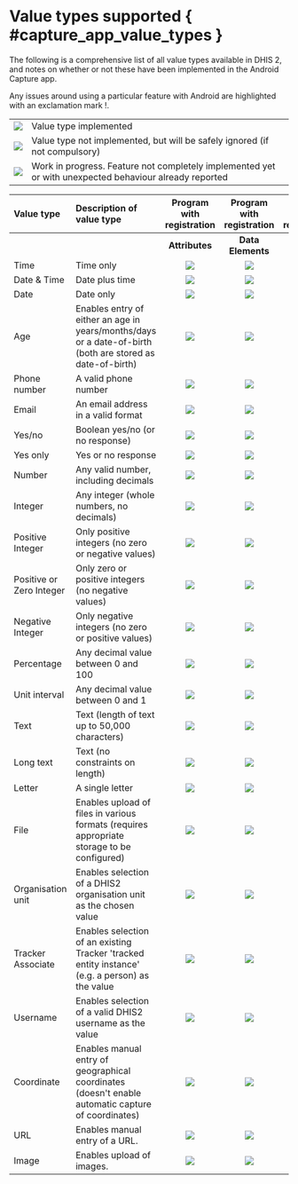 # Value types supported { #capture_app_value_types }

The following is a comprehensive list of all value types available in DHIS 2, and notes on whether or not these have been implemented in the Android Capture app.

Any issues around using a particular feature with Android are highlighted with an exclamation mark \!.

|||
| :-: | :------ |
| ![](resources/images/../../admin/icon-complete.png) | Value type implemented |
| ![](resources/images/../../admin/icon-incomplete.png) | Value type not implemented, but will be safely ignored (if not compulsory) |
| ![](resources/images/../../admin/icon-wip.png) | Work in progress. Feature not completely implemented yet or with unexpected behaviour already reported |


| Value type | Description of value type | Program with registration | Program with registration | Program without registration | Data Set| Notes on implementation |
| :-- | :---- | :-: | :-: | :-: | :-: | :-- |
| | | **Attributes** | **Data Elements** | **Data Elements** | **Data Elements** |
| Time | Time only | ![](resources/images/../../admin/icon-complete.png) | ![](resources/images/../../admin/icon-complete.png) | ![](resources/images/../../admin/icon-complete.png) |![](resources/images/../../admin/icon-complete.png) | |
| Date & Time | Date plus time | ![](resources/images/../../admin/icon-complete.png) | ![](resources/images/../../admin/icon-complete.png) | ![](resources/images/../../admin/icon-complete.png) | ![](resources/images/../../admin/icon-complete.png)| |
| Date | Date only | ![](resources/images/../../admin/icon-complete.png) | ![](resources/images/../../admin/icon-complete.png) | ![](resources/images/../../admin/icon-complete.png) | ![](resources/images/../../admin/icon-complete.png) | |
| Age | Enables entry of either an age in years/months/days or a date-of-birth (both are stored as date-of-birth) | ![](resources/images/../../admin/icon-complete.png) | ![](resources/images/../../admin/icon-complete.png) | ![](resources/images/../../admin/icon-complete.png) |![](resources/images/../../admin/icon-complete.png) | |
| Phone number | A valid phone number | ![](resources/images/../../admin/icon-complete.png) | ![](resources/images/../../admin/icon-complete.png) | ![](resources/images/../../admin/icon-complete.png) |![](resources/images/../../admin/icon-complete.png) | |
| Email | An email address in a valid format | ![](resources/images/../../admin/icon-complete.png) | ![](resources/images/../../admin/icon-complete.png) | ![](resources/images/../../admin/icon-complete.png) |![](resources/images/../../admin/icon-complete.png) | |
| Yes/no | Boolean yes/no (or no response) | ![](resources/images/../../admin/icon-complete.png) | ![](resources/images/../../admin/icon-complete.png) | ![](resources/images/../../admin/icon-complete.png) | ![](resources/images/../../admin/icon-complete.png)| |
| Yes only | Yes or no response | ![](resources/images/../../admin/icon-complete.png) | ![](resources/images/../../admin/icon-complete.png) | ![](resources/images/../../admin/icon-complete.png) | ![](resources/images/../../admin/icon-complete.png)|
| Number | Any valid number, including decimals | ![](resources/images/../../admin/icon-complete.png) | ![](resources/images/../../admin/icon-complete.png) | ![](resources/images/../../admin/icon-complete.png) | ![](resources/images/../../admin/icon-complete.png)| |
| Integer | Any integer (whole numbers, no decimals) | ![](resources/images/../../admin/icon-complete.png) | ![](resources/images/../../admin/icon-complete.png) | ![](resources/images/../../admin/icon-complete.png) | ![](resources/images/../../admin/icon-complete.png)| |
| Positive Integer | Only positive integers (no zero or negative values) | ![](resources/images/../../admin/icon-complete.png) | ![](resources/images/../../admin/icon-complete.png) | ![](resources/images/../../admin/icon-complete.png) | ![](resources/images/../../admin/icon-complete.png)| |
| Positive or Zero Integer | Only zero or positive integers (no negative values) | ![](resources/images/../../admin/icon-complete.png) | ![](resources/images/../../admin/icon-complete.png) | ![](resources/images/../../admin/icon-complete.png) | ![](resources/images/../../admin/icon-complete.png)| |
| Negative Integer | Only negative integers (no zero or positive values) | ![](resources/images/../../admin/icon-complete.png) | ![](resources/images/../../admin/icon-complete.png) | ![](resources/images/../../admin/icon-complete.png) |![](resources/images/../../admin/icon-complete.png) | |
| Percentage | Any decimal value between 0 and 100 | ![](resources/images/../../admin/icon-complete.png) | ![](resources/images/../../admin/icon-complete.png) | ![](resources/images/../../admin/icon-complete.png) | ![](resources/images/../../admin/icon-complete.png)| |
| Unit interval | Any decimal value between 0 and 1 | ![](resources/images/../../admin/icon-complete.png) | ![](resources/images/../../admin/icon-complete.png) | ![](resources/images/../../admin/icon-complete.png) |![](resources/images/../../admin/icon-complete.png) | |
| Text | Text (length of text up to 50,000 characters) | ![](resources/images/../../admin/icon-complete.png) | ![](resources/images/../../admin/icon-complete.png) | ![](resources/images/../../admin/icon-complete.png) |![](resources/images/../../admin/icon-complete.png) | |
| Long text | Text (no constraints on length) | ![](resources/images/../../admin/icon-complete.png) | ![](resources/images/../../admin/icon-complete.png) | ![](resources/images/../../admin/icon-complete.png) |![](resources/images/../../admin/icon-complete.png) | |
| Letter | A single letter | ![](resources/images/../../admin/icon-complete.png) | ![](resources/images/../../admin/icon-complete.png) | ![](resources/images/../../admin/icon-complete.png) | ![](resources/images/../../admin/icon-complete.png)| |
| File | Enables upload of files in various formats (requires appropriate storage to be configured) | ![](resources/images/../../admin/icon-wip.png) | ![](resources/images/../../admin/icon-wip.png) | ![](resources/images/../../admin/icon-wip.png) | ![](resources/images/../../admin/icon-incomplete.png) | |
| Organisation unit | Enables selection of a DHIS2 organisation unit as the chosen value | ![](resources/images/../../admin/icon-complete.png) | ![](resources/images/../../admin/icon-complete.png) | ![](resources/images/../../admin/icon-complete.png) |  ![](resources/images/../../admin/icon-incomplete.png)| |
| Tracker Associate | Enables selection of an existing Tracker 'tracked entity instance' (e.g. a person) as the value | ![](resources/images/../../admin/icon-incomplete.png) | ![](resources/images/../../admin/icon-incomplete.png) | ![](resources/images/../../admin/icon-incomplete.png) | ![](resources/images/../../admin/icon-incomplete.png) | |
| Username | Enables selection of a valid DHIS2 username as the value | ![](resources/images/../../admin/icon-wip.png) | ![](resources/images/../../admin/icon-wip.png) | ![](resources/images/../../admin/icon-wip.png) |  ![](resources/images/../../admin/icon-incomplete.png) |
| Coordinate | Enables manual entry of geographical coordinates (doesn't enable automatic capture of coordinates) | ![](resources/images/../../admin/icon-complete.png) | ![](resources/images/../../admin/icon-complete.png) | ![](resources/images/../../admin/icon-complete.png) | ![](resources/images/../../admin/icon-complete.png)| |
| URL | Enables manual entry of a URL. | ![](resources/images/../../admin/icon-complete.png) | ![](resources/images/../../admin/icon-complete.png) | ![](resources/images/../../admin/icon-complete.png) |![](resources/images/../../admin/icon-complete.png) | |
| Image | Enables upload of images. | ![](resources/images/../../admin/icon-complete.png) | ![](resources/images/../../admin/icon-complete.png) | ![](resources/images/../../admin/icon-complete.png) | ![](resources/images/../../admin/icon-incomplete.png) | |

